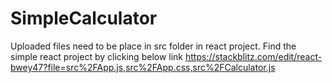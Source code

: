 # SimpleCalculator
Uploaded files need to be place in src folder in react project.
Find the simple react project by clicking below link
https://stackblitz.com/edit/react-bwey47?file=src%2FApp.js,src%2FApp.css,src%2FCalculator.js
